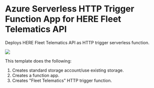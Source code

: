 # Azure Serverless HTTP Trigger Function App for HERE Fleet Telematics API

Deploys HERE Fleet Telematics API as HTTP trigger serverless function.

<a href="https://portal.azure.com/#create/Microsoft.Template/uri/https%3A%2F%2Fraw.githubusercontent.com%2Fheremaps%2Fhere-azure-serverless%2Fmaster%2FarmTemplates%2F103-hlsARMTemplateServerlessFunctionFleetTelematics%2Fazuredeploy.json" target="_blank">
    <img src="http://azuredeploy.net/deploybutton.png"/>
</a>

This template does the following:
  1. Creates standard storage account/use existing storage.
  2. Creates a function app.
  3. Creates "Fleet Telematics" HTTP trigger function.

